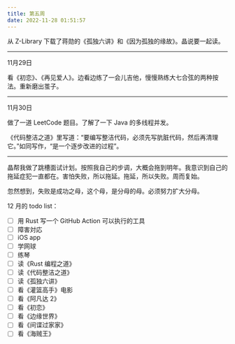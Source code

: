```yaml
---
title: 第五周
date: 2022-11-28 01:51:57
---
```

从 Z-Library 下载了蒋勋的《孤独六讲》和《因为孤独的缘故》。晶说要一起读。

---
11月29日

看《初恋》、《再见爱人》。边看边练了一会儿吉他，慢慢熟练大七合弦的两种按法。重新磨出茧子。

---

11月30日

做了一道 LeetCode 题目。了解了一下 Java 的多线程并发。

《代码整洁之道》里写道：“要编写整洁代码，必须先写肮脏代码，然后再清理它。”如同写作，“是一个逐步改进的过程”。

---

晶帮我做了跳槽面试计划。按照我自己的步调，大概会拖到明年。我意识到自己的拖延症犯一直都在。害怕失败，所以拖延。拖延，所以失败。周而复始。

忽然想到，失败是成功之母，这个母，是分母的母。必须努力扩大分母。

12 月的 todo list：
- [ ] 用 Rust 写一个 GitHub Action 可以执行的工具
- [ ] 障害対応
- [ ] iOS app
- [ ] 学网球
- [ ] 练琴
- [ ] 读《Rust 编程之道》
- [ ] 读《代码整洁之道》
- [ ] 读《孤独六讲》
- [ ] 看《灌篮高手》电影
- [ ] 看《阿凡达 2》
- [ ] 看《初恋》
- [ ] 看《边缘世界》
- [ ] 看《间谍过家家》
- [ ] 看《海贼王》